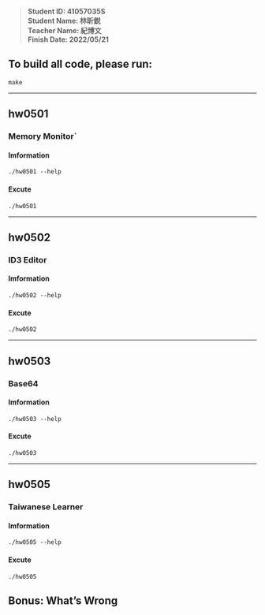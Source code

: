 > **Student ID: 41057035S**  
> **Student Name: 林昕鋭**  
> **Teacher Name: 紀博文**  
> **Finish Date: 2022/05/21**

## To build all code, please run:
```
make
```
---
## hw0501
### Memory Monitor`
#### Imformation
```
./hw0501 --help
```
#### Excute
```
./hw0501
```

---
## hw0502
### ID3 Editor
#### Imformation
```
./hw0502 --help
```
#### Excute
```
./hw0502
```
---
## hw0503
### Base64
#### Imformation
```
./hw0503 --help
```
#### Excute
```
./hw0503
```
---
## hw0505
### Taiwanese Learner
#### Imformation
```
./hw0505 --help
```
#### Excute
```
./hw0505
```

## Bonus: What’s Wrong 
